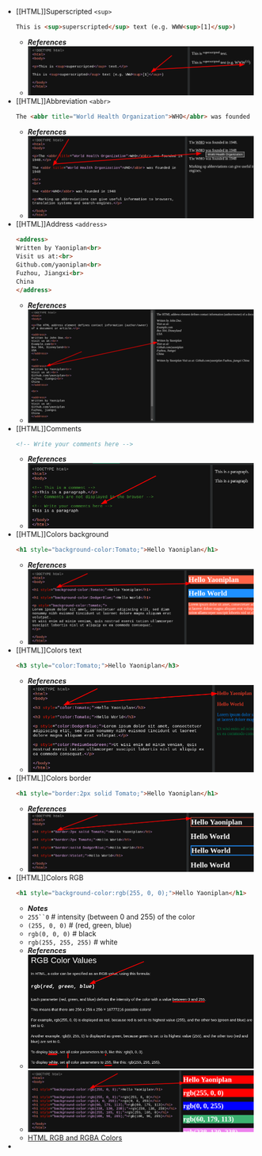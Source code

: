 - [[HTML]]Superscripted `<sup>`
  ```html
  This is <sup>superscripted</sup> text (e.g. WWW<sup>[1]</sup>)
  ```
  * ***References***
  * ![image.png](../assets/image_1666477080431_0.png)
- [[HTML]]Abbreviation `<abbr>`
  ```html
  The <abbr title="World Health Organization">WHO</abbr> was founded in 1948
  ```
  * ***References***
  * ![image.png](../assets/image_1666479026369_0.png)
- [[HTML]]Address `<address>`
  ```html
  <address>
  Written by Yaoniplan<br>
  Visit us at:<br>
  Github.com/yaoniplan<br>
  Fuzhou, Jiangxi<br>
  China
  </address>
  ```
  * ***References***
  * ![image.png](../assets/image_1666480513032_0.png)
- [[HTML]]Comments
  ```html
  <!-- Write your comments here -->
  ```
  * ***References***
  * ![image.png](../assets/image_1666482172592_0.png)
- [[HTML]]Colors background
  ```html
  <h1 style="background-color:Tomato;">Hello Yaoniplan</h1>
  ```
  * ***References***
  * ![image.png](../assets/image_1666487827081_0.png)
- [[HTML]]Colors text
  ```html
  <h3 style="color:Tomato;">Hello Yaoniplan</h3>
  ```
  * ***References***
  * ![image.png](../assets/image_1666488334965_0.png)
- [[HTML]]Colors border
  ```html
  <h1 style="border:2px solid Tomato;">Hello Yaoniplan</h1>
  ```
  * ***References***
  * ![image.png](../assets/image_1666489352664_0.png)
- [[HTML]]Colors RGB
  ```html
  <h1 style="background-color:rgb(255, 0, 0);">Hello Yaoniplan</h1>
  ```
  * ***Notes***
  * `255``0` # intensity (between 0 and 255) of the color
  * `(255, 0, 0)` # (red, green, blue)
  * `rgb(0, 0, 0)` # black
  * `rgb(255, 255, 255)` # white
  * ***References*** 
  * ![image.png](../assets/image_1666492616642_0.png) 
  * ![image.png](../assets/image_1666490508059_0.png)
  * [HTML RGB and RGBA Colors](https://www.w3schools.com/html/html_colors_rgb.asp)
-
